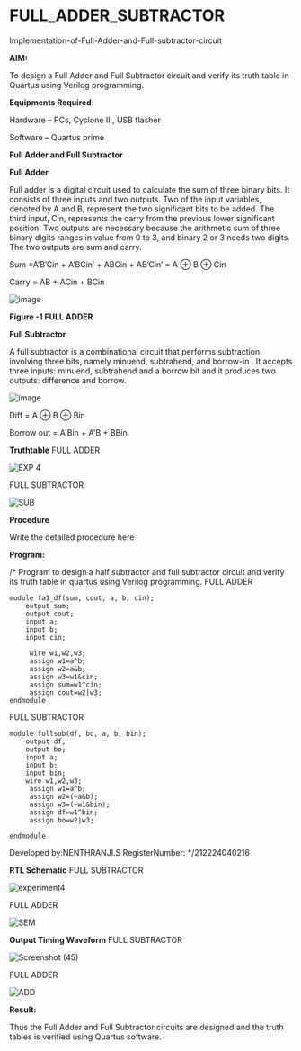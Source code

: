 # FULL_ADDER_SUBTRACTOR

Implementation-of-Full-Adder-and-Full-subtractor-circuit

**AIM:**

To design a Full Adder and Full Subtractor circuit and verify its truth table in Quartus using Verilog programming.

**Equipments Required:**

Hardware – PCs, Cyclone II , USB flasher

Software – Quartus prime

**Full Adder and Full Subtractor**

**Full Adder**

Full adder is a digital circuit used to calculate the sum of three binary bits. It consists of three inputs and two outputs. Two of the input variables, denoted by A and B, represent the two significant bits to be added. The third input, Cin, represents the carry from the previous lower significant position. Two outputs are necessary because the arithmetic sum of three binary digits ranges in value from 0 to 3, and binary 2 or 3 needs two digits. The two outputs are sum and carry.

Sum =A’B’Cin + A’BCin’ + ABCin + AB’Cin’ = A ⊕ B ⊕ Cin 

Carry = AB + ACin + BCin

![image](https://github.com/naavaneetha/FULL_ADDER_SUBTRACTOR/assets/154305477/0f30ba51-5ffb-4198-845f-18e054f675e7)

**Figure -1 FULL ADDER**

**Full Subtractor**

A full subtractor is a combinational circuit that performs subtraction involving three bits, namely minuend, subtrahend, and borrow-in . It accepts three inputs: minuend, subtrahend and a borrow bit and it produces two outputs: difference and borrow.

![image](https://github.com/naavaneetha/FULL_ADDER_SUBTRACTOR/assets/154305477/02b24f51-ab51-4304-9ad6-7b81ffc1ead5)

Diff = A ⊕ B ⊕ Bin 

Borrow out = A'Bin + A'B + BBin

**Truthtable**
FULL ADDER

![EXP 4](https://github.com/user-attachments/assets/b441d144-3b17-458b-85fa-438416d1f595)

FULL SUBTRACTOR

![SUB](https://github.com/user-attachments/assets/bc5b2660-e83b-4db0-86c7-2f3d31cb302e)



**Procedure**

Write the detailed procedure here

**Program:**

/* Program to design a half subtractor and full subtractor circuit and verify its truth table in quartus using Verilog programming.
FULL ADDER
~~~
module fa1_df(sum, cout, a, b, cin);
    output sum;
    output cout;
    input a;
    input b;
    input cin;

	 wire w1,w2,w3;
	 assign w1=a^b;
	 assign w2=a&b;
	 assign w3=w1&cin;
	 assign sum=w1^cin;
	 assign cout=w2|w3;
endmodule
~~~
FULL SUBTRACTOR
~~~
module fullsub(df, bo, a, b, bin);
    output df;
    output bo;
    input a;
    input b;
    input bin;
	wire w1,w2,w3;
	 assign w1=a^b;
	 assign w2=(~a&b);
	 assign w3=(~w1&bin);
	 assign df=w1^bin;
	 assign bo=w2|w3;

endmodule
~~~
Developed by:NENTHRANJI.S RegisterNumber:
*/212224040216

**RTL Schematic**
FULL  SUBTRACTOR

![experiment4](https://github.com/user-attachments/assets/14fa62ed-e60a-46c5-b4fb-f88b5486c579)

FULL ADDER

![SEM](https://github.com/user-attachments/assets/c4765a9b-3b6d-4c4f-a319-5ba4487aaa8f)



**Output Timing Waveform**
FULL SUBTRACTOR

![Screenshot (45)](https://github.com/user-attachments/assets/bfecfca5-e37d-4d64-801e-bbbd6e814f2a)

FULL ADDER

![ADD](https://github.com/user-attachments/assets/49961368-6efa-4003-a7a8-a6e6629dc623)


**Result:**

Thus the Full Adder and Full Subtractor circuits are designed and the truth tables is verified using Quartus software.



